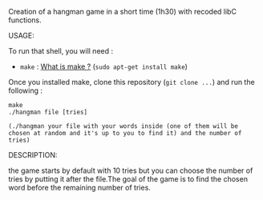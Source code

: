 Creation of a hangman game in a short time (1h30) with recoded libC functions.

USAGE:

To run that shell, you will need :

- `make` : [What is make ?](https://www.gnu.org/software/make/) (`sudo apt-get install make`)

Once you installed make, clone this repository (`git clone ...`) and run the following :

    make
    ./hangman file [tries]
    
    (./hangman your file with your words inside (one of them will be chosen at random and it's up to you to find it) and the number of tries)


DESCRIPTION:

the game starts by default with 10 tries but you can choose the number of tries by putting it after the file.The goal
of the game is to find the chosen word before the remaining number of tries.
